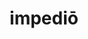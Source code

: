 ---
title: impediō
meaning: to slow down, stop
ch: eleven
pos: verb
inf: impedīre
secondppstem: imped
infend: īre
conjugation: fourth
derivative: impediment
six: y
---